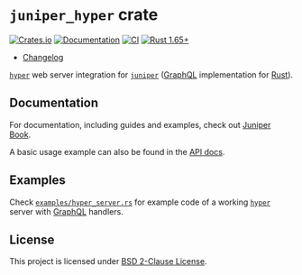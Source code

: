 `juniper_hyper` crate
=====================

[![Crates.io](https://img.shields.io/crates/v/juniper_hyper.svg?maxAge=2592000)](https://crates.io/crates/juniper_hyper)
[![Documentation](https://docs.rs/juniper_hyper/badge.svg)](https://docs.rs/juniper_hyper)
[![CI](https://github.com/graphql-rust/juniper/workflows/CI/badge.svg?branch=master "CI")](https://github.com/graphql-rust/juniper/actions?query=workflow%3ACI+branch%3Amaster)
[![Rust 1.65+](https://img.shields.io/badge/rustc-1.65+-lightgray.svg "Rust 1.65+")](https://blog.rust-lang.org/2022/11/03/Rust-1.65.0.html)

- [Changelog](https://github.com/graphql-rust/juniper/blob/master/juniper_hyper/CHANGELOG.md)

[`hyper`] web server integration for [`juniper`] ([GraphQL] implementation for [Rust]).




## Documentation

For documentation, including guides and examples, check out [Juniper Book].

A basic usage example can also be found in the [API docs][`juniper_hyper`].




## Examples

Check [`examples/hyper_server.rs`][1] for example code of a working [`hyper`] server with [GraphQL] handlers.




## License

This project is licensed under [BSD 2-Clause License](https://github.com/graphql-rust/juniper/blob/master/juniper_hyper/LICENSE).




[`hyper`]: https://docs.rs/hyper
[`juniper`]: https://docs.rs/juniper
[`juniper_hyper`]: https://docs.rs/juniper_hyper
[GraphQL]: http://graphql.org
[Juniper Book]: https://graphql-rust.github.io
[Rust]: https://www.rust-lang.org

[1]: https://github.com/graphql-rust/juniper/blob/master/juniper_hyper/examples/hyper_server.rs
